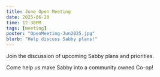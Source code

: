 ```yaml
---
title: June Open Meeting
date: 2025-06-20
time: 12:30PM
tags: [meeting]
poster: "OpenMeeting-Jun2025.jpg"
blurb: "Help discuss Sabby plans!"
---
```


Join the discussion of upcoming Sabby plans and priorities.

Come help us make Sabby into a community owned Co-op!